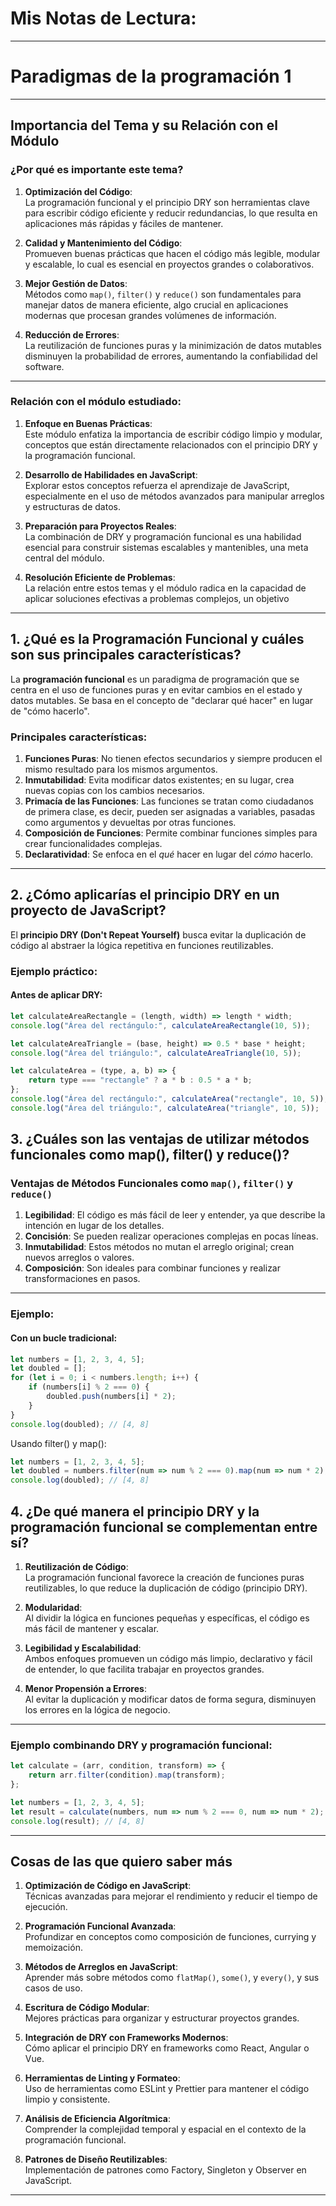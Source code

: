 # Mis Notas de Lectura:

---

# Paradigmas de la programación 1

---

## Importancia del Tema y su Relación con el Módulo

### ¿Por qué es importante este tema?
1. **Optimización del Código**:  
   La programación funcional y el principio DRY son herramientas clave para escribir código eficiente y reducir redundancias, lo que resulta en aplicaciones más rápidas y fáciles de mantener.

2. **Calidad y Mantenimiento del Código**:  
   Promueven buenas prácticas que hacen el código más legible, modular y escalable, lo cual es esencial en proyectos grandes o colaborativos.

3. **Mejor Gestión de Datos**:  
   Métodos como `map()`, `filter()` y `reduce()` son fundamentales para manejar datos de manera eficiente, algo crucial en aplicaciones modernas que procesan grandes volúmenes de información.

4. **Reducción de Errores**:  
   La reutilización de funciones puras y la minimización de datos mutables disminuyen la probabilidad de errores, aumentando la confiabilidad del software.

---

### Relación con el módulo estudiado:
1. **Enfoque en Buenas Prácticas**:  
   Este módulo enfatiza la importancia de escribir código limpio y modular, conceptos que están directamente relacionados con el principio DRY y la programación funcional.

2. **Desarrollo de Habilidades en JavaScript**:  
   Explorar estos conceptos refuerza el aprendizaje de JavaScript, especialmente en el uso de métodos avanzados para manipular arreglos y estructuras de datos.

3. **Preparación para Proyectos Reales**:  
   La combinación de DRY y programación funcional es una habilidad esencial para construir sistemas escalables y mantenibles, una meta central del módulo.

4. **Resolución Eficiente de Problemas**:  
   La relación entre estos temas y el módulo radica en la capacidad de aplicar soluciones efectivas a problemas complejos, un objetivo

---

## 1. ¿Qué es la Programación Funcional y cuáles son sus principales características?

La **programación funcional** es un paradigma de programación que se centra en el uso de funciones puras y en evitar cambios en el estado y datos mutables. Se basa en el concepto de "declarar qué hacer" en lugar de "cómo hacerlo".

### Principales características:
1. **Funciones Puras**: No tienen efectos secundarios y siempre producen el mismo resultado para los mismos argumentos.
2. **Inmutabilidad**: Evita modificar datos existentes; en su lugar, crea nuevas copias con los cambios necesarios.
3. **Primacía de las Funciones**: Las funciones se tratan como ciudadanos de primera clase, es decir, pueden ser asignadas a variables, pasadas como argumentos y devueltas por otras funciones.
4. **Composición de Funciones**: Permite combinar funciones simples para crear funcionalidades complejas.
5. **Declaratividad**: Se enfoca en el *qué* hacer en lugar del *cómo* hacerlo.

---

## 2. ¿Cómo aplicarías el principio DRY en un proyecto de JavaScript?

El **principio DRY (Don't Repeat Yourself)** busca evitar la duplicación de código al abstraer la lógica repetitiva en funciones reutilizables.

### Ejemplo práctico:

#### Antes de aplicar DRY:
```javascript
let calculateAreaRectangle = (length, width) => length * width;
console.log("Área del rectángulo:", calculateAreaRectangle(10, 5));

let calculateAreaTriangle = (base, height) => 0.5 * base * height;
console.log("Área del triángulo:", calculateAreaTriangle(10, 5));
```

```javascript
let calculateArea = (type, a, b) => {
    return type === "rectangle" ? a * b : 0.5 * a * b;
};
console.log("Área del rectángulo:", calculateArea("rectangle", 10, 5));
console.log("Área del triángulo:", calculateArea("triangle", 10, 5));
```

## 3. ¿Cuáles son las ventajas de utilizar métodos funcionales como map(), filter() y reduce()?

### Ventajas de Métodos Funcionales como `map()`, `filter()` y `reduce()`

1. **Legibilidad**: El código es más fácil de leer y entender, ya que describe la intención en lugar de los detalles.
2. **Concisión**: Se pueden realizar operaciones complejas en pocas líneas.
3. **Inmutabilidad**: Estos métodos no mutan el arreglo original; crean nuevos arreglos o valores.
4. **Composición**: Son ideales para combinar funciones y realizar transformaciones en pasos.

---

### Ejemplo:

#### Con un bucle tradicional:
```javascript
let numbers = [1, 2, 3, 4, 5];
let doubled = [];
for (let i = 0; i < numbers.length; i++) {
    if (numbers[i] % 2 === 0) {
        doubled.push(numbers[i] * 2);
    }
}
console.log(doubled); // [4, 8]
```

Usando filter() y map():

```javascript
let numbers = [1, 2, 3, 4, 5];
let doubled = numbers.filter(num => num % 2 === 0).map(num => num * 2);
console.log(doubled); // [4, 8]
```

## 4. ¿De qué manera el principio DRY y la programación funcional se complementan entre sí?

1. **Reutilización de Código**:  
   La programación funcional favorece la creación de funciones puras reutilizables, lo que reduce la duplicación de código (principio DRY).

2. **Modularidad**:  
   Al dividir la lógica en funciones pequeñas y específicas, el código es más fácil de mantener y escalar.

3. **Legibilidad y Escalabilidad**:  
   Ambos enfoques promueven un código más limpio, declarativo y fácil de entender, lo que facilita trabajar en proyectos grandes.

4. **Menor Propensión a Errores**:  
   Al evitar la duplicación y modificar datos de forma segura, disminuyen los errores en la lógica de negocio.

---

### Ejemplo combinando DRY y programación funcional:

```javascript
let calculate = (arr, condition, transform) => {
    return arr.filter(condition).map(transform);
};

let numbers = [1, 2, 3, 4, 5];
let result = calculate(numbers, num => num % 2 === 0, num => num * 2);
console.log(result); // [4, 8]
```

---

## Cosas de las que quiero saber más

1. **Optimización de Código en JavaScript**:  
   Técnicas avanzadas para mejorar el rendimiento y reducir el tiempo de ejecución.

2. **Programación Funcional Avanzada**:  
   Profundizar en conceptos como composición de funciones, currying y memoización.

3. **Métodos de Arreglos en JavaScript**:  
   Aprender más sobre métodos como `flatMap()`, `some()`, y `every()`, y sus casos de uso.

4. **Escritura de Código Modular**:  
   Mejores prácticas para organizar y estructurar proyectos grandes.

5. **Integración de DRY con Frameworks Modernos**:  
   Cómo aplicar el principio DRY en frameworks como React, Angular o Vue.

6. **Herramientas de Linting y Formateo**:  
   Uso de herramientas como ESLint y Prettier para mantener el código limpio y consistente.

7. **Análisis de Eficiencia Algorítmica**:  
   Comprender la complejidad temporal y espacial en el contexto de la programación funcional.

8. **Patrones de Diseño Reutilizables**:  
   Implementación de patrones como Factory, Singleton y Observer en JavaScript.

---


